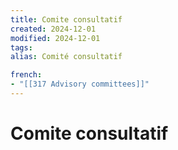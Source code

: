 ```yaml
---
title: Comite consultatif
created: 2024-12-01
modified: 2024-12-01
tags: 
alias: Comité consultatif

french:
- "[[317 Advisory committees]]"
---
```

# Comite consultatif
